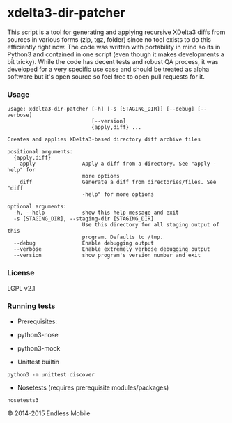 xdelta3-dir-patcher
===================

This script is a tool for generating and applying recursive XDelta3 diffs from sources in various forms (zip, tgz, folder) since no tool exists to do this efficiently right now. The code was written with portability in mind so its in Python3 and contained in one script (even though it makes developments a bit tricky). While the code has decent tests and robust QA process, it was developed for a very specific use case and should be treated as alpha software but it's open source so feel free to open pull requests for it.

### Usage
```
usage: xdelta3-dir-patcher [-h] [-s [STAGING_DIR]] [--debug] [--verbose]
                           [--version]
                           {apply,diff} ...

Creates and applies XDelta3-based directory diff archive files

positional arguments:
  {apply,diff}
    apply               Apply a diff from a directory. See "apply -help" for
                        more options
    diff                Generate a diff from directories/files. See "diff
                        -help" for more options

optional arguments:
  -h, --help            show this help message and exit
  -s [STAGING_DIR], --staging-dir [STAGING_DIR]
                        Use this directory for all staging output of this
                        program. Defaults to /tmp.
  --debug               Enable debugging output
  --verbose             Enable extremely verbose debugging output
  --version             show program's version number and exit
```

### License
LGPL v2.1

### Running tests
- Prerequisites:
 - python3-nose
 - python3-mock

- Unittest builtin
```
python3 -m unittest discover
```

- Nosetests (requires prerequisite modules/packages)
```
nosetests3
```

© 2014-2015 Endless Mobile
